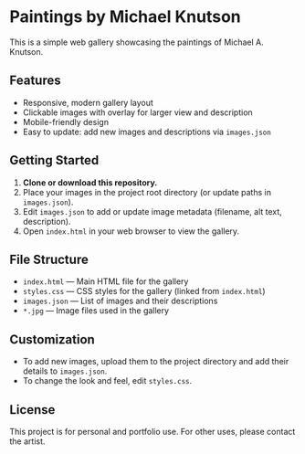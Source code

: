 # Paintings by Michael Knutson

This is a simple web gallery showcasing the paintings of Michael A. Knutson.

## Features
- Responsive, modern gallery layout
- Clickable images with overlay for larger view and description
- Mobile-friendly design
- Easy to update: add new images and descriptions via `images.json`

## Getting Started

1. **Clone or download this repository.**
2. Place your images in the project root directory (or update paths in `images.json`).
3. Edit `images.json` to add or update image metadata (filename, alt text, description).
4. Open `index.html` in your web browser to view the gallery.

## File Structure
- `index.html` — Main HTML file for the gallery
- `styles.css` — CSS styles for the gallery (linked from `index.html`)
- `images.json` — List of images and their descriptions
- `*.jpg` — Image files used in the gallery

## Customization
- To add new images, upload them to the project directory and add their details to `images.json`.
- To change the look and feel, edit `styles.css`.

## License
This project is for personal and portfolio use. For other uses, please contact the artist.
